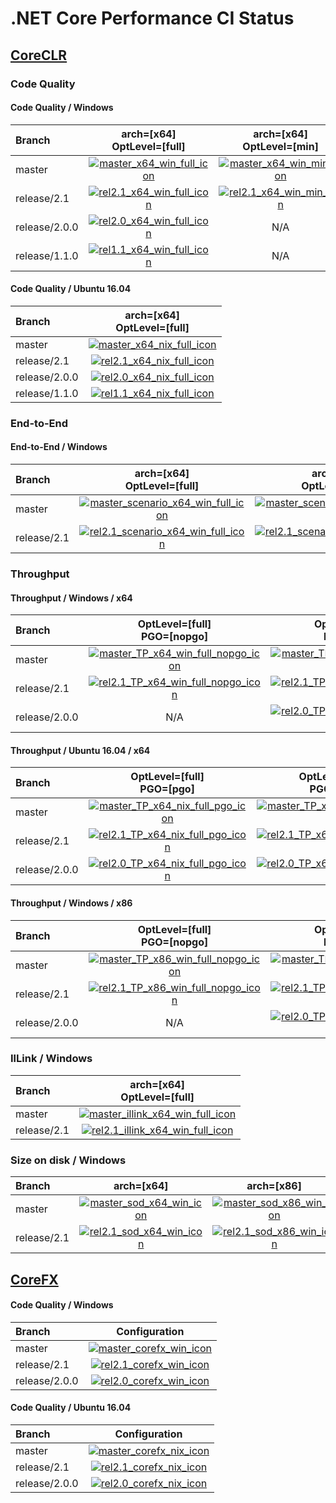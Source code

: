 # .NET Core Performance CI Status

## [CoreCLR](https://github.com/dotnet/coreclr)

### Code Quality

[//]: # (https://ci2.dot.net/job/dotnet_coreclr/job/perf/job/master/job/perf_Ubuntu16.04/lastCompletedBuild/buildTimestamp)

#### Code Quality / Windows

| Branch        | arch=[x64]<br>OptLevel=[full]                      | arch=[x64]<br>OptLevel=[min]                     | arch=[x86]<br>OptLevel=[full]                      | arch=[x86]<br>OptLevel=[min]                     |
| :------------ | :------------------------------------------------: | :----------------------------------------------: | :------------------------------------------------: | :----------------------------------------------: |
| master        | [![master_x64_win_full_icon]][master_x64_win_full] | [![master_x64_win_min_icon]][master_x64_win_min] | [![master_x86_win_full_icon]][master_x86_win_full] | [![master_x86_win_min_icon]][master_x86_win_min] |
| release/2.1   | [![rel2.1_x64_win_full_icon]][rel2.1_x64_win_full] | [![rel2.1_x64_win_min_icon]][rel2.1_x64_win_min] | [![rel2.1_x86_win_full_icon]][rel2.1_x86_win_full] | [![rel2.1_x86_win_min_icon]][rel2.1_x86_win_min] |
| release/2.0.0 | [![rel2.0_x64_win_full_icon]][rel2.0_x64_win_full] | N/A                                              | [![rel2.0_x86_win_full_icon]][rel2.0_x86_win_full] | N/A                                              |
| release/1.1.0 | [![rel1.1_x64_win_full_icon]][rel1.1_x64_win_full] | N/A                                              | [![rel1.1_x86_win_full_icon]][rel1.1_x86_win_full] | N/A                                              |

#### Code Quality / Ubuntu 16.04

| Branch        | arch=[x64]<br>OptLevel=[full]                      |
| :------------ | :------------------------------------------------: |
| master        | [![master_x64_nix_full_icon]][master_x64_nix_full] |
| release/2.1   | [![rel2.1_x64_nix_full_icon]][rel2.1_x64_nix_full] |
| release/2.0.0 | [![rel2.0_x64_nix_full_icon]][rel2.0_x64_nix_full] |
| release/1.1.0 | [![rel1.1_x64_nix_full_icon]][rel1.1_x64_nix_full] |

[//]: # (These are the x64 links)
[master_x64_nix_full]:      https://ci2.dot.net/job/dotnet_coreclr/job/perf/job/master/job/perf_Ubuntu16.04/lastCompletedBuild/
[master_x64_nix_full_icon]: https://ci2.dot.net/job/dotnet_coreclr/job/perf/job/master/job/perf_Ubuntu16.04/lastCompletedBuild/badge/icon (Run Status)
[master_x64_win_full]:      https://ci2.dot.net/job/dotnet_coreclr/job/perf/job/master/job/perf_perflab_Windows_NT_x64_full_opt_ryujit/lastCompletedBuild/
[master_x64_win_full_icon]: https://ci2.dot.net/job/dotnet_coreclr/job/perf/job/master/job/perf_perflab_Windows_NT_x64_full_opt_ryujit/lastCompletedBuild/badge/icon (Run Status)
[master_x64_win_min]:       https://ci2.dot.net/job/dotnet_coreclr/job/perf/job/master/job/perf_perflab_Windows_NT_x64_min_opt_ryujit/lastCompletedBuild/
[master_x64_win_min_icon]:  https://ci2.dot.net/job/dotnet_coreclr/job/perf/job/master/job/perf_perflab_Windows_NT_x64_min_opt_ryujit/lastCompletedBuild/badge/icon (Run Status)

[rel2.1_x64_nix_full]:         https://ci2.dot.net/job/dotnet_coreclr/job/perf/job/release_2.1/job/perf_Ubuntu16.04/lastCompletedBuild/
[rel2.1_x64_nix_full_icon]:    https://ci2.dot.net/job/dotnet_coreclr/job/perf/job/release_2.1/job/perf_Ubuntu16.04/lastCompletedBuild/badge/icon (Run Status)
[rel2.1_x64_win_full]:         https://ci2.dot.net/job/dotnet_coreclr/job/perf/job/release_2.1/job/perf_perflab_Windows_NT_x64_full_opt_ryujit/lastCompletedBuild/
[rel2.1_x64_win_full_icon]:    https://ci2.dot.net/job/dotnet_coreclr/job/perf/job/release_2.1/job/perf_perflab_Windows_NT_x64_full_opt_ryujit/lastCompletedBuild/badge/icon (Run Status)
[rel2.1_x64_win_min]:          https://ci2.dot.net/job/dotnet_coreclr/job/perf/job/release_2.1/job/perf_perflab_Windows_NT_x64_min_opt_ryujit/lastCompletedBuild/
[rel2.1_x64_win_min_icon]:     https://ci2.dot.net/job/dotnet_coreclr/job/perf/job/release_2.1/job/perf_perflab_Windows_NT_x64_min_opt_ryujit/lastCompletedBuild/badge/icon (Run Status)

[rel2.0_x64_nix_full]:         https://ci2.dot.net/job/dotnet_coreclr/job/perf/job/release_2.0.0/job/perf_Ubuntu16.04/lastCompletedBuild/
[rel2.0_x64_nix_full_icon]:    https://ci2.dot.net/job/dotnet_coreclr/job/perf/job/release_2.0.0/job/perf_Ubuntu16.04/lastCompletedBuild/badge/icon (Run Status)
[rel2.0_x64_win_full]:         https://ci2.dot.net/job/dotnet_coreclr/job/perf/job/release_2.0.0/job/perf_perflab_Windows_NT_x64/lastCompletedBuild/
[rel2.0_x64_win_full_icon]:    https://ci2.dot.net/job/dotnet_coreclr/job/perf/job/release_2.0.0/job/perf_perflab_Windows_NT_x64/lastCompletedBuild/badge/icon (Run Status)

[rel1.1_x64_nix_full]:         https://ci2.dot.net/job/dotnet_coreclr/job/perf/job/release_1.1.0/job/perf_Ubuntu16.04/lastCompletedBuild/
[rel1.1_x64_nix_full_icon]:    https://ci2.dot.net/job/dotnet_coreclr/job/perf/job/release_1.1.0/job/perf_Ubuntu16.04/lastCompletedBuild/badge/icon (Run Status)
[rel1.1_x64_win_full]:         https://ci2.dot.net/job/dotnet_coreclr/job/perf/job/release_1.1.0/job/perf_perflab_Windows_NT_x64/lastCompletedBuild/
[rel1.1_x64_win_full_icon]:    https://ci2.dot.net/job/dotnet_coreclr/job/perf/job/release_1.1.0/job/perf_perflab_Windows_NT_x64/lastCompletedBuild/badge/icon (Run Status)

[//]: # (These are the x86 links)
[master_x86_win_full]:      https://ci2.dot.net/job/dotnet_coreclr/job/perf/job/master/job/perf_perflab_Windows_NT_x86_full_opt_ryujit/lastCompletedBuild/
[master_x86_win_full_icon]: https://ci2.dot.net/job/dotnet_coreclr/job/perf/job/master/job/perf_perflab_Windows_NT_x86_full_opt_ryujit/lastCompletedBuild/badge/icon (Run Status)
[master_x86_win_min]:       https://ci2.dot.net/job/dotnet_coreclr/job/perf/job/master/job/perf_perflab_Windows_NT_x86_min_opt_ryujit/lastCompletedBuild/
[master_x86_win_min_icon]:  https://ci2.dot.net/job/dotnet_coreclr/job/perf/job/master/job/perf_perflab_Windows_NT_x86_min_opt_ryujit/lastCompletedBuild/badge/icon (Run Status)

[rel2.1_x86_win_full]:         https://ci2.dot.net/job/dotnet_coreclr/job/perf/job/release_2.1/job/perf_perflab_Windows_NT_x86_full_opt_ryujit/lastCompletedBuild/
[rel2.1_x86_win_full_icon]:    https://ci2.dot.net/job/dotnet_coreclr/job/perf/job/release_2.1/job/perf_perflab_Windows_NT_x86_full_opt_ryujit/lastCompletedBuild/badge/icon (Run Status)
[rel2.1_x86_win_min]:          https://ci2.dot.net/job/dotnet_coreclr/job/perf/job/release_2.1/job/perf_perflab_Windows_NT_x86_min_opt_ryujit/lastCompletedBuild/
[rel2.1_x86_win_min_icon]:     https://ci2.dot.net/job/dotnet_coreclr/job/perf/job/release_2.1/job/perf_perflab_Windows_NT_x86_min_opt_ryujit/lastCompletedBuild/badge/icon (Run Status)

[rel2.0_x86_win_full]:         https://ci2.dot.net/job/dotnet_coreclr/job/perf/job/release_2.0.0/job/perf_perflab_Windows_NT_x86/lastCompletedBuild/
[rel2.0_x86_win_full_icon]:    https://ci2.dot.net/job/dotnet_coreclr/job/perf/job/release_2.0.0/job/perf_perflab_Windows_NT_x86/lastCompletedBuild/badge/icon (Run Status)

[rel1.1_x86_win_full]:         https://ci2.dot.net/job/dotnet_coreclr/job/perf/job/release_1.1.0/job/perf_perflab_Windows_NT_x86/lastCompletedBuild/
[rel1.1_x86_win_full_icon]:    https://ci2.dot.net/job/dotnet_coreclr/job/perf/job/release_1.1.0/job/perf_perflab_Windows_NT_x86/lastCompletedBuild/badge/icon (Run Status)

### End-to-End

#### End-to-End / Windows

| Branch      | arch=[x64]<br>OptLevel=[full]                                        | arch=[x64]<br>OptLevel=[min]                                       | arch=[x64]<br>OptLevel=[tiered]                                          | arch=[x86]<br>OptLevel=[full]                                        | arch=[x86]<br>OptLevel=[min]                                       | arch=[x86]<br>OptLevel=[tiered]                                          |
| :---------- | :------------------------------------------------------------------: | :----------------------------------------------------------------: | :----------------------------------------------------------------------: | :------------------------------------------------------------------: | :----------------------------------------------------------------: | :----------------------------------------------------------------------: |
| master      | [![master_scenario_x64_win_full_icon]][master_scenario_x64_win_full] | [![master_scenario_x64_win_min_icon]][master_scenario_x64_win_min] | [![master_scenario_x64_win_tiered_icon]][master_scenario_x64_win_tiered] | [![master_scenario_x86_win_full_icon]][master_scenario_x86_win_full] | [![master_scenario_x86_win_min_icon]][master_scenario_x86_win_min] | [![master_scenario_x86_win_tiered_icon]][master_scenario_x86_win_tiered] |
| release/2.1 | [![rel2.1_scenario_x64_win_full_icon]][rel2.1_scenario_x64_win_full] | [![rel2.1_scenario_x64_win_min_icon]][rel2.1_scenario_x64_win_min] | [![rel2.1_scenario_x64_win_tiered_icon]][rel2.1_scenario_x64_win_tiered] | [![rel2.1_scenario_x86_win_full_icon]][rel2.1_scenario_x86_win_full] | [![rel2.1_scenario_x86_win_min_icon]][rel2.1_scenario_x86_win_min] | [![rel2.1_scenario_x86_win_tiered_icon]][rel2.1_scenario_x86_win_tiered] |

[//]: # (These are the x64 links)
[master_scenario_x64_win_full]:          https://ci2.dot.net/job/dotnet_coreclr/job/perf/job/master/job/perf_scenarios_Windows_NT_x64_full_opt_ryujit/lastCompletedBuild/
[master_scenario_x64_win_full_icon]:     https://ci2.dot.net/job/dotnet_coreclr/job/perf/job/master/job/perf_scenarios_Windows_NT_x64_full_opt_ryujit/lastCompletedBuild/badge/icon (Run Status)
[master_scenario_x64_win_min]:           https://ci2.dot.net/job/dotnet_coreclr/job/perf/job/master/job/perf_scenarios_Windows_NT_x64_min_opt_ryujit/lastCompletedBuild/
[master_scenario_x64_win_min_icon]:      https://ci2.dot.net/job/dotnet_coreclr/job/perf/job/master/job/perf_scenarios_Windows_NT_x64_min_opt_ryujit/lastCompletedBuild/badge/icon (Run Status)
[master_scenario_x64_win_tiered]:        https://ci2.dot.net/job/dotnet_coreclr/job/perf/job/master/job/perf_scenarios_Windows_NT_x64_tiered_ryujit/lastCompletedBuild/
[master_scenario_x64_win_tiered_icon]:   https://ci2.dot.net/job/dotnet_coreclr/job/perf/job/master/job/perf_scenarios_Windows_NT_x64_tiered_ryujit/lastCompletedBuild/badge/icon (Run Status)

[rel2.1_scenario_x64_win_full]:          https://ci2.dot.net/job/dotnet_coreclr/job/perf/job/release_2.1/job/perf_scenarios_Windows_NT_x64_full_opt_ryujit/lastCompletedBuild/
[rel2.1_scenario_x64_win_full_icon]:     https://ci2.dot.net/job/dotnet_coreclr/job/perf/job/release_2.1/job/perf_scenarios_Windows_NT_x64_full_opt_ryujit/lastCompletedBuild/badge/icon (Run Status)
[rel2.1_scenario_x64_win_min]:           https://ci2.dot.net/job/dotnet_coreclr/job/perf/job/release_2.1/job/perf_scenarios_Windows_NT_x64_min_opt_ryujit/lastCompletedBuild/
[rel2.1_scenario_x64_win_min_icon]:      https://ci2.dot.net/job/dotnet_coreclr/job/perf/job/release_2.1/job/perf_scenarios_Windows_NT_x64_min_opt_ryujit/lastCompletedBuild/badge/icon (Run Status)
[rel2.1_scenario_x64_win_tiered]:        https://ci2.dot.net/job/dotnet_coreclr/job/perf/job/release_2.1/job/perf_scenarios_Windows_NT_x64_tiered_ryujit/lastCompletedBuild/
[rel2.1_scenario_x64_win_tiered_icon]:   https://ci2.dot.net/job/dotnet_coreclr/job/perf/job/release_2.1/job/perf_scenarios_Windows_NT_x64_tiered_ryujit/lastCompletedBuild/badge/icon (Run Status)

[//]: # (These are the x86 links)
[master_scenario_x86_win_full]:          https://ci2.dot.net/job/dotnet_coreclr/job/perf/job/master/job/perf_scenarios_Windows_NT_x86_full_opt_ryujit/lastCompletedBuild/
[master_scenario_x86_win_full_icon]:     https://ci2.dot.net/job/dotnet_coreclr/job/perf/job/master/job/perf_scenarios_Windows_NT_x86_full_opt_ryujit/lastCompletedBuild/badge/icon (Run Status)
[master_scenario_x86_win_min]:           https://ci2.dot.net/job/dotnet_coreclr/job/perf/job/master/job/perf_scenarios_Windows_NT_x86_min_opt_ryujit/lastCompletedBuild/
[master_scenario_x86_win_min_icon]:      https://ci2.dot.net/job/dotnet_coreclr/job/perf/job/master/job/perf_scenarios_Windows_NT_x86_min_opt_ryujit/lastCompletedBuild/badge/icon (Run Status)
[master_scenario_x86_win_tiered]:        https://ci2.dot.net/job/dotnet_coreclr/job/perf/job/master/job/perf_scenarios_Windows_NT_x86_tiered_ryujit/lastCompletedBuild/
[master_scenario_x86_win_tiered_icon]:   https://ci2.dot.net/job/dotnet_coreclr/job/perf/job/master/job/perf_scenarios_Windows_NT_x86_tiered_ryujit/lastCompletedBuild/badge/icon (Run Status)

[rel2.1_scenario_x86_win_full]:          https://ci2.dot.net/job/dotnet_coreclr/job/perf/job/release_2.1/job/perf_scenarios_Windows_NT_x86_full_opt_ryujit/lastCompletedBuild/
[rel2.1_scenario_x86_win_full_icon]:     https://ci2.dot.net/job/dotnet_coreclr/job/perf/job/release_2.1/job/perf_scenarios_Windows_NT_x86_full_opt_ryujit/lastCompletedBuild/badge/icon (Run Status)
[rel2.1_scenario_x86_win_min]:           https://ci2.dot.net/job/dotnet_coreclr/job/perf/job/release_2.1/job/perf_scenarios_Windows_NT_x86_min_opt_ryujit/lastCompletedBuild/
[rel2.1_scenario_x86_win_min_icon]:      https://ci2.dot.net/job/dotnet_coreclr/job/perf/job/release_2.1/job/perf_scenarios_Windows_NT_x86_min_opt_ryujit/lastCompletedBuild/badge/icon (Run Status)
[rel2.1_scenario_x86_win_tiered]:        https://ci2.dot.net/job/dotnet_coreclr/job/perf/job/release_2.1/job/perf_scenarios_Windows_NT_x86_tiered_ryujit/lastCompletedBuild/
[rel2.1_scenario_x86_win_tiered_icon]:   https://ci2.dot.net/job/dotnet_coreclr/job/perf/job/release_2.1/job/perf_scenarios_Windows_NT_x86_tiered_ryujit/lastCompletedBuild/badge/icon (Run Status)

### Throughput

#### Throughput / Windows / x64

| Branch        | OptLevel=[full]<br>PGO=[nopgo]                                       | OptLevel=[full]<br>PGO=[pgo]                                     | OptLevel=[min]<br>PGO=[nopgo]                                      | OptLevel=[min]<br>PGO=[pgo]                                    |
| :------------ | :------------------------------------------------------------------: | :--------------------------------------------------------------: | :----------------------------------------------------------------: | :------------------------------------------------------------: |
| master        | [![master_TP_x64_win_full_nopgo_icon]][master_TP_x64_win_full_nopgo] | [![master_TP_x64_win_full_pgo_icon]][master_TP_x64_win_full_pgo] | [![master_TP_x64_win_min_nopgo_icon]][master_TP_x64_win_min_nopgo] | [![master_TP_x64_win_min_pgo_icon]][master_TP_x64_win_min_pgo] |
| release/2.1   | [![rel2.1_TP_x64_win_full_nopgo_icon]][rel2.1_TP_x64_win_full_nopgo] | [![rel2.1_TP_x64_win_full_pgo_icon]][rel2.1_TP_x64_win_full_pgo] | [![rel2.1_TP_x64_win_min_nopgo_icon]][rel2.1_TP_x64_win_min_nopgo] | [![rel2.1_TP_x64_win_min_pgo_icon]][rel2.1_TP_x64_win_min_pgo] |
| release/2.0.0 | N/A                                                                  | [![rel2.0_TP_x64_win_full_pgo_icon]][rel2.0_TP_x64_win_full_pgo] | N/A                                                                | [![rel2.0_TP_x64_win_min_pgo_icon]][rel2.0_TP_x64_win_min_pgo] |

#### Throughput / Ubuntu 16.04 / x64

| Branch        | OptLevel=[full]<br>PGO=[pgo]                                     |  OptLevel=[min]<br>PGO=[pgo]                                    |
| :------------ | :--------------------------------------------------------------: |  :------------------------------------------------------------: |
| master        | [![master_TP_x64_nix_full_pgo_icon]][master_TP_x64_nix_full_pgo] |  [![master_TP_x64_nix_min_pgo_icon]][master_TP_x64_nix_min_pgo] |
| release/2.1   | [![rel2.1_TP_x64_nix_full_pgo_icon]][rel2.1_TP_x64_nix_full_pgo] |  [![rel2.1_TP_x64_nix_min_pgo_icon]][rel2.1_TP_x64_nix_min_pgo] |
| release/2.0.0 | [![rel2.0_TP_x64_nix_full_pgo_icon]][rel2.0_TP_x64_nix_full_pgo] |  [![rel2.0_TP_x64_nix_min_pgo_icon]][rel2.0_TP_x64_nix_min_pgo] |

[//]: # (These are the x64 links)
[master_TP_x64_nix_full_pgo]:           https://ci2.dot.net/job/dotnet_coreclr/job/perf/job/master/job/perf_throughput_Ubuntu14.04_full_opt/lastCompletedBuild/
[master_TP_x64_nix_full_pgo_icon]:      https://ci2.dot.net/job/dotnet_coreclr/job/perf/job/master/job/perf_throughput_Ubuntu14.04_full_opt/lastCompletedBuild/badge/icon (Run Status)
[master_TP_x64_nix_min_pgo]:            https://ci2.dot.net/job/dotnet_coreclr/job/perf/job/master/job/perf_throughput_Ubuntu14.04_min_opt/lastCompletedBuild/
[master_TP_x64_nix_min_pgo_icon]:       https://ci2.dot.net/job/dotnet_coreclr/job/perf/job/master/job/perf_throughput_Ubuntu14.04_min_opt/lastCompletedBuild/badge/icon (Run Status)
[master_TP_x64_win_full_nopgo]:         https://ci2.dot.net/job/dotnet_coreclr/job/perf/job/master/job/perf_throughput_perflab_Windows_NT_x64_full_opt_ryujit_nopgo/lastCompletedBuild/
[master_TP_x64_win_full_nopgo_icon]:    https://ci2.dot.net/job/dotnet_coreclr/job/perf/job/master/job/perf_throughput_perflab_Windows_NT_x64_full_opt_ryujit_nopgo/lastCompletedBuild/badge/icon (Run Status)
[master_TP_x64_win_full_pgo]:           https://ci2.dot.net/job/dotnet_coreclr/job/perf/job/master/job/perf_throughput_perflab_Windows_NT_x64_full_opt_ryujit_pgo/lastCompletedBuild/
[master_TP_x64_win_full_pgo_icon]:      https://ci2.dot.net/job/dotnet_coreclr/job/perf/job/master/job/perf_throughput_perflab_Windows_NT_x64_full_opt_ryujit_pgo/lastCompletedBuild/badge/icon (Run Status)
[master_TP_x64_win_min_nopgo]:          https://ci2.dot.net/job/dotnet_coreclr/job/perf/job/master/job/perf_throughput_perflab_Windows_NT_x64_min_opt_ryujit_nopgo/lastCompletedBuild/
[master_TP_x64_win_min_nopgo_icon]:     https://ci2.dot.net/job/dotnet_coreclr/job/perf/job/master/job/perf_throughput_perflab_Windows_NT_x64_min_opt_ryujit_nopgo/lastCompletedBuild/badge/icon (Run Status)
[master_TP_x64_win_min_pgo]:            https://ci2.dot.net/job/dotnet_coreclr/job/perf/job/master/job/perf_throughput_perflab_Windows_NT_x64_min_opt_ryujit_pgo/lastCompletedBuild/
[master_TP_x64_win_min_pgo_icon]:       https://ci2.dot.net/job/dotnet_coreclr/job/perf/job/master/job/perf_throughput_perflab_Windows_NT_x64_min_opt_ryujit_pgo/lastCompletedBuild/badge/icon (Run Status)

[rel2.1_TP_x64_nix_full_pgo]:          https://ci2.dot.net/job/dotnet_coreclr/job/perf/job/release_2.1/job/perf_throughput_Ubuntu14.04_full_opt/lastCompletedBuild/
[rel2.1_TP_x64_nix_full_pgo_icon]:     https://ci2.dot.net/job/dotnet_coreclr/job/perf/job/release_2.1/job/perf_throughput_Ubuntu14.04_full_opt/lastCompletedBuild/badge/icon (Run Status)
[rel2.1_TP_x64_nix_min_pgo]:           https://ci2.dot.net/job/dotnet_coreclr/job/perf/job/release_2.1/job/perf_throughput_Ubuntu14.04_min_opt/lastCompletedBuild/
[rel2.1_TP_x64_nix_min_pgo_icon]:      https://ci2.dot.net/job/dotnet_coreclr/job/perf/job/release_2.1/job/perf_throughput_Ubuntu14.04_min_opt/lastCompletedBuild/badge/icon (Run Status)
[rel2.1_TP_x64_win_full_nopgo]:        https://ci2.dot.net/job/dotnet_coreclr/job/perf/job/release_2.1/job/perf_throughput_perflab_Windows_NT_x64_full_opt_ryujit_nopgo/lastCompletedBuild/
[rel2.1_TP_x64_win_full_nopgo_icon]:   https://ci2.dot.net/job/dotnet_coreclr/job/perf/job/release_2.1/job/perf_throughput_perflab_Windows_NT_x64_full_opt_ryujit_nopgo/lastCompletedBuild/badge/icon (Run Status)
[rel2.1_TP_x64_win_full_pgo]:          https://ci2.dot.net/job/dotnet_coreclr/job/perf/job/release_2.1/job/perf_throughput_perflab_Windows_NT_x64_full_opt_ryujit_pgo/lastCompletedBuild/
[rel2.1_TP_x64_win_full_pgo_icon]:     https://ci2.dot.net/job/dotnet_coreclr/job/perf/job/release_2.1/job/perf_throughput_perflab_Windows_NT_x64_full_opt_ryujit_pgo/lastCompletedBuild/badge/icon (Run Status)
[rel2.1_TP_x64_win_min_nopgo]:         https://ci2.dot.net/job/dotnet_coreclr/job/perf/job/release_2.1/job/perf_throughput_perflab_Windows_NT_x64_min_opt_ryujit_nopgo/lastCompletedBuild/
[rel2.1_TP_x64_win_min_nopgo_icon]:    https://ci2.dot.net/job/dotnet_coreclr/job/perf/job/release_2.1/job/perf_throughput_perflab_Windows_NT_x64_min_opt_ryujit_nopgo/lastCompletedBuild/badge/icon (Run Status)
[rel2.1_TP_x64_win_min_pgo]:           https://ci2.dot.net/job/dotnet_coreclr/job/perf/job/release_2.1/job/perf_throughput_perflab_Windows_NT_x64_min_opt_ryujit_pgo/lastCompletedBuild/
[rel2.1_TP_x64_win_min_pgo_icon]:      https://ci2.dot.net/job/dotnet_coreclr/job/perf/job/release_2.1/job/perf_throughput_perflab_Windows_NT_x64_min_opt_ryujit_pgo/lastCompletedBuild/badge/icon (Run Status)

[rel2.0_TP_x64_nix_full_pgo]:          https://ci2.dot.net/job/dotnet_coreclr/job/perf/job/release_2.0.0/job/perf_throughput_Ubuntu16.04_full_opt/lastCompletedBuild/
[rel2.0_TP_x64_nix_full_pgo_icon]:     https://ci2.dot.net/job/dotnet_coreclr/job/perf/job/release_2.0.0/job/perf_throughput_Ubuntu16.04_full_opt/lastCompletedBuild/badge/icon (Run Status)
[rel2.0_TP_x64_nix_min_pgo]:           https://ci2.dot.net/job/dotnet_coreclr/job/perf/job/release_2.0.0/job/perf_throughput_Ubuntu16.04_min_opt/lastCompletedBuild/
[rel2.0_TP_x64_nix_min_pgo_icon]:      https://ci2.dot.net/job/dotnet_coreclr/job/perf/job/release_2.0.0/job/perf_throughput_Ubuntu16.04_min_opt/lastCompletedBuild/badge/icon (Run Status)
[rel2.0_TP_x64_win_full_pgo]:          https://ci2.dot.net/job/dotnet_coreclr/job/perf/job/release_2.0.0/job/perf_throughput_perflab_Windows_NT_x64_full_opt/lastCompletedBuild/
[rel2.0_TP_x64_win_full_pgo_icon]:     https://ci2.dot.net/job/dotnet_coreclr/job/perf/job/release_2.0.0/job/perf_throughput_perflab_Windows_NT_x64_full_opt/lastCompletedBuild/badge/icon (Run Status)
[rel2.0_TP_x64_win_min_pgo]:           https://ci2.dot.net/job/dotnet_coreclr/job/perf/job/release_2.0.0/job/perf_throughput_perflab_Windows_NT_x64_min_opt/lastCompletedBuild/
[rel2.0_TP_x64_win_min_pgo_icon]:      https://ci2.dot.net/job/dotnet_coreclr/job/perf/job/release_2.0.0/job/perf_throughput_perflab_Windows_NT_x64_min_opt/lastCompletedBuild/badge/icon (Run Status)

#### Throughput / Windows / x86

| Branch        | OptLevel=[full]<br>PGO=[nopgo]                                       | OptLevel=[full]<br>PGO=[pgo]                                     | OptLevel=[min]<br>PGO=[nopgo]                                      | OptLevel=[min]<br>PGO=[pgo]                                    |
| :------------ | :------------------------------------------------------------------: | :--------------------------------------------------------------: | :----------------------------------------------------------------: | :------------------------------------------------------------: |
| master        | [![master_TP_x86_win_full_nopgo_icon]][master_TP_x86_win_full_nopgo] | [![master_TP_x86_win_full_pgo_icon]][master_TP_x86_win_full_pgo] | [![master_TP_x86_win_min_nopgo_icon]][master_TP_x86_win_min_nopgo] | [![master_TP_x86_win_min_pgo_icon]][master_TP_x86_win_min_pgo] |
| release/2.1   | [![rel2.1_TP_x86_win_full_nopgo_icon]][rel2.1_TP_x86_win_full_nopgo] | [![rel2.1_TP_x86_win_full_pgo_icon]][rel2.1_TP_x86_win_full_pgo] | [![rel2.1_TP_x86_win_min_nopgo_icon]][rel2.1_TP_x86_win_min_nopgo] | [![rel2.1_TP_x86_win_min_pgo_icon]][rel2.1_TP_x86_win_min_pgo] |
| release/2.0.0 | N/A                                                                  | [![rel2.0_TP_x86_win_full_pgo_icon]][rel2.0_TP_x86_win_full_pgo] | N/A                                                                | [![rel2.0_TP_x86_win_min_pgo_icon]][rel2.0_TP_x86_win_min_pgo] |

[//]: # (These are the x86 links)
[master_TP_x86_win_full_nopgo]:         https://ci2.dot.net/job/dotnet_coreclr/job/perf/job/master/job/perf_throughput_perflab_Windows_NT_x86_full_opt_ryujit_nopgo/lastCompletedBuild/
[master_TP_x86_win_full_nopgo_icon]:    https://ci2.dot.net/job/dotnet_coreclr/job/perf/job/master/job/perf_throughput_perflab_Windows_NT_x86_full_opt_ryujit_nopgo/lastCompletedBuild/badge/icon (Run Status)
[master_TP_x86_win_full_pgo]:           https://ci2.dot.net/job/dotnet_coreclr/job/perf/job/master/job/perf_throughput_perflab_Windows_NT_x86_full_opt_ryujit_pgo/lastCompletedBuild/
[master_TP_x86_win_full_pgo_icon]:      https://ci2.dot.net/job/dotnet_coreclr/job/perf/job/master/job/perf_throughput_perflab_Windows_NT_x86_full_opt_ryujit_pgo/lastCompletedBuild/badge/icon (Run Status)
[master_TP_x86_win_min_nopgo]:          https://ci2.dot.net/job/dotnet_coreclr/job/perf/job/master/job/perf_throughput_perflab_Windows_NT_x86_min_opt_ryujit_nopgo/lastCompletedBuild/
[master_TP_x86_win_min_nopgo_icon]:     https://ci2.dot.net/job/dotnet_coreclr/job/perf/job/master/job/perf_throughput_perflab_Windows_NT_x86_min_opt_ryujit_nopgo/lastCompletedBuild/badge/icon (Run Status)
[master_TP_x86_win_min_pgo]:            https://ci2.dot.net/job/dotnet_coreclr/job/perf/job/master/job/perf_throughput_perflab_Windows_NT_x86_min_opt_ryujit_pgo/lastCompletedBuild/
[master_TP_x86_win_min_pgo_icon]:       https://ci2.dot.net/job/dotnet_coreclr/job/perf/job/master/job/perf_throughput_perflab_Windows_NT_x86_min_opt_ryujit_pgo/lastCompletedBuild/badge/icon (Run Status)

[rel2.1_TP_x86_win_full_nopgo]:        https://ci2.dot.net/job/dotnet_coreclr/job/perf/job/release_2.1/job/perf_throughput_perflab_Windows_NT_x86_full_opt_ryujit_nopgo/lastCompletedBuild/
[rel2.1_TP_x86_win_full_nopgo_icon]:   https://ci2.dot.net/job/dotnet_coreclr/job/perf/job/release_2.1/job/perf_throughput_perflab_Windows_NT_x86_full_opt_ryujit_nopgo/lastCompletedBuild/badge/icon (Run Status)
[rel2.1_TP_x86_win_full_pgo]:          https://ci2.dot.net/job/dotnet_coreclr/job/perf/job/release_2.1/job/perf_throughput_perflab_Windows_NT_x86_full_opt_ryujit_pgo/lastCompletedBuild/
[rel2.1_TP_x86_win_full_pgo_icon]:     https://ci2.dot.net/job/dotnet_coreclr/job/perf/job/release_2.1/job/perf_throughput_perflab_Windows_NT_x86_full_opt_ryujit_pgo/lastCompletedBuild/badge/icon (Run Status)
[rel2.1_TP_x86_win_min_nopgo]:         https://ci2.dot.net/job/dotnet_coreclr/job/perf/job/release_2.1/job/perf_throughput_perflab_Windows_NT_x86_min_opt_ryujit_nopgo/lastCompletedBuild/
[rel2.1_TP_x86_win_min_nopgo_icon]:    https://ci2.dot.net/job/dotnet_coreclr/job/perf/job/release_2.1/job/perf_throughput_perflab_Windows_NT_x86_min_opt_ryujit_nopgo/lastCompletedBuild/badge/icon (Run Status)
[rel2.1_TP_x86_win_min_pgo]:           https://ci2.dot.net/job/dotnet_coreclr/job/perf/job/release_2.1/job/perf_throughput_perflab_Windows_NT_x86_min_opt_ryujit_pgo/lastCompletedBuild/
[rel2.1_TP_x86_win_min_pgo_icon]:      https://ci2.dot.net/job/dotnet_coreclr/job/perf/job/release_2.1/job/perf_throughput_perflab_Windows_NT_x86_min_opt_ryujit_pgo/lastCompletedBuild/badge/icon (Run Status)

[rel2.0_TP_x86_win_full_pgo]:          https://ci2.dot.net/job/dotnet_coreclr/job/perf/job/release_2.0.0/job/perf_throughput_perflab_Windows_NT_x86_full_opt/lastCompletedBuild/
[rel2.0_TP_x86_win_full_pgo_icon]:     https://ci2.dot.net/job/dotnet_coreclr/job/perf/job/release_2.0.0/job/perf_throughput_perflab_Windows_NT_x86_full_opt/lastCompletedBuild/badge/icon (Run Status)
[rel2.0_TP_x86_win_min_pgo]:           https://ci2.dot.net/job/dotnet_coreclr/job/perf/job/release_2.0.0/job/perf_throughput_perflab_Windows_NT_x86_min_opt/lastCompletedBuild/
[rel2.0_TP_x86_win_min_pgo_icon]:      https://ci2.dot.net/job/dotnet_coreclr/job/perf/job/release_2.0.0/job/perf_throughput_perflab_Windows_NT_x86_min_opt/lastCompletedBuild/badge/icon (Run Status)

### IlLink / Windows

| Branch      | arch=[x64]<br>OptLevel=[full]                                    |
| :---------- | :--------------------------------------------------------------: |
| master      | [![master_illink_x64_win_full_icon]][master_illink_x64_win_full] |
| release/2.1 | [![rel2.1_illink_x64_win_full_icon]][rel2.1_illink_x64_win_full] |

[//]: # (These are the x64 links)
[master_illink_x64_win_full]:          https://ci2.dot.net/job/dotnet_coreclr/job/perf/job/master/job/perf_illink_Windows_NT_x64_full_opt_ryujit/lastCompletedBuild/
[master_illink_x64_win_full_icon]:     https://ci2.dot.net/job/dotnet_coreclr/job/perf/job/master/job/perf_illink_Windows_NT_x64_full_opt_ryujit/lastCompletedBuild/badge/icon (Run Status)

[rel2.1_illink_x64_win_full]:          https://ci2.dot.net/job/dotnet_coreclr/job/perf/job/release_2.1/job/perf_illink_Windows_NT_x64_full_opt_ryujit/lastCompletedBuild/
[rel2.1_illink_x64_win_full_icon]:     https://ci2.dot.net/job/dotnet_coreclr/job/perf/job/release_2.1/job/perf_illink_Windows_NT_x64_full_opt_ryujit/lastCompletedBuild/badge/icon (Run Status)

### Size on disk / Windows

| Branch      | arch=[x64]<br>                                   | arch=[x86]                                       |
| :---------- | :----------------------------------------------: | :----------------------------------------------: |
| master      | [![master_sod_x64_win_icon]][master_sod_x64_win] | [![master_sod_x86_win_icon]][master_sod_x86_win] |
| release/2.1 | [![rel2.1_sod_x64_win_icon]][rel2.1_sod_x64_win] | [![rel2.1_sod_x86_win_icon]][rel2.1_sod_x86_win] |

[//]: # (These are the x64 links)
[master_sod_x64_win]:          https://ci2.dot.net/job/dotnet_coreclr/job/perf/job/master/job/sizeondisk_x64/lastCompletedBuild/
[master_sod_x64_win_icon]:     https://ci2.dot.net/job/dotnet_coreclr/job/perf/job/master/job/sizeondisk_x64/lastCompletedBuild/badge/icon (Run Status)

[rel2.1_sod_x64_win]:          https://ci2.dot.net/job/dotnet_coreclr/job/perf/job/release_2.1/job/sizeondisk_x64/lastCompletedBuild/
[rel2.1_sod_x64_win_icon]:     https://ci2.dot.net/job/dotnet_coreclr/job/perf/job/release_2.1/job/sizeondisk_x64/lastCompletedBuild/badge/icon (Run Status)

[//]: # (These are the x86 links)
[master_sod_x86_win]:          https://ci2.dot.net/job/dotnet_coreclr/job/perf/job/master/job/sizeondisk_x86/lastCompletedBuild/
[master_sod_x86_win_icon]:     https://ci2.dot.net/job/dotnet_coreclr/job/perf/job/master/job/sizeondisk_x86/lastCompletedBuild/badge/icon (Run Status)

[rel2.1_sod_x86_win]:          https://ci2.dot.net/job/dotnet_coreclr/job/perf/job/release_2.1/job/sizeondisk_x86/lastCompletedBuild/
[rel2.1_sod_x86_win_icon]:     https://ci2.dot.net/job/dotnet_coreclr/job/perf/job/release_2.1/job/sizeondisk_x86/lastCompletedBuild/badge/icon (Run Status)

## [CoreFX](https://github.com/dotnet/corefx)

#### Code Quality / Windows

| Branch        | Configuration                                  |
| :------------ | :--------------------------------------------: |
| master        | [![master_corefx_win_icon]][master_corefx_win] |
| release/2.1   | [![rel2.1_corefx_win_icon]][rel2.1_corefx_win] |
| release/2.0.0 | [![rel2.0_corefx_win_icon]][rel2.0_corefx_win] |

#### Code Quality / Ubuntu 16.04

| Branch        | Configuration                                  |
| :------------ | :--------------------------------------------: |
| master        | [![master_corefx_nix_icon]][master_corefx_nix] |
| release/2.1   | [![rel2.1_corefx_nix_icon]][rel2.1_corefx_nix] |
| release/2.0.0 | [![rel2.0_corefx_nix_icon]][rel2.0_corefx_nix] |

[//]: # (These are the Windows_NT x64 links)
[master_corefx_win]:          https://ci2.dot.net/job/dotnet_corefx/job/perf/job/master/job/perf_windows_nt_release/lastCompletedBuild/
[master_corefx_win_icon]:     https://ci2.dot.net/job/dotnet_corefx/job/perf/job/master/job/perf_windows_nt_release/lastCompletedBuild/badge/icon (Run Status)

[rel2.0_corefx_win]:          https://ci2.dot.net/job/dotnet_corefx/job/perf/job/release_2.0.0/job/perf_windows_nt_release/lastCompletedBuild/
[rel2.0_corefx_win_icon]:     https://ci2.dot.net/job/dotnet_corefx/job/perf/job/release_2.0.0/job/perf_windows_nt_release/lastCompletedBuild/badge/icon (Run Status)

[rel2.1_corefx_win]:          https://ci2.dot.net/job/dotnet_corefx/job/perf/job/release_2.1/job/perf_windows_nt_release/lastCompletedBuild/
[rel2.1_corefx_win_icon]:     https://ci2.dot.net/job/dotnet_corefx/job/perf/job/release_2.1/job/perf_windows_nt_release/lastCompletedBuild/badge/icon (Run Status)

[//]: # (These are the Ubuntu 16.04 x64 links)
[master_corefx_nix]:          https://ci2.dot.net/job/dotnet_corefx/job/perf/job/master/job/perf_ubuntu16.04_release/lastCompletedBuild/
[master_corefx_nix_icon]:     https://ci2.dot.net/job/dotnet_corefx/job/perf/job/master/job/perf_ubuntu16.04_release/lastCompletedBuild/badge/icon (Run Status)

[rel2.0_corefx_nix]:          https://ci2.dot.net/job/dotnet_corefx/job/perf/job/release_2.0.0/job/perf_ubuntu16.04_release/lastCompletedBuild/
[rel2.0_corefx_nix_icon]:     https://ci2.dot.net/job/dotnet_corefx/job/perf/job/release_2.0.0/job/perf_ubuntu16.04_release/lastCompletedBuild/badge/icon (Run Status)

[rel2.1_corefx_nix]:          https://ci2.dot.net/job/dotnet_corefx/job/perf/job/release_2.1/job/perf_ubuntu16.04_release/lastCompletedBuild/
[rel2.1_corefx_nix_icon]:     https://ci2.dot.net/job/dotnet_corefx/job/perf/job/release_2.1/job/perf_ubuntu16.04_release/lastCompletedBuild/badge/icon (Run Status)
